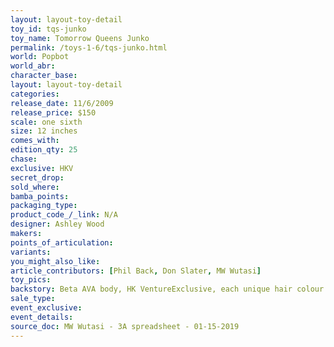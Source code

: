 ```yaml
---
layout: layout-toy-detail 
toy_id: tqs-junko
toy_name: Tomorrow Queens Junko
permalink: /toys-1-6/tqs-junko.html
world: Popbot
world_abr: 
character_base: 
layout: layout-toy-detail
categories: 
release_date: 11/6/2009
release_price: $150 
scale: one sixth
size: 12 inches
comes_with: 
edition_qty: 25
chase: 
exclusive: HKV
secret_drop: 
sold_where: 
bamba_points: 
packaging_type: 
product_code_/_link: N/A
designer: Ashley Wood
makers: 
points_of_articulation: 
variants: 
you_might_also_like: 
article_contributors: [Phil Back, Don Slater, MW Wutasi]
toy_pics: 
backstory: Beta AVA body, HK VentureExclusive, each unique hair colour
sale_type: 
event_exclusive: 
event_details: 
source_doc: MW Wutasi - 3A spreadsheet - 01-15-2019
---
```

